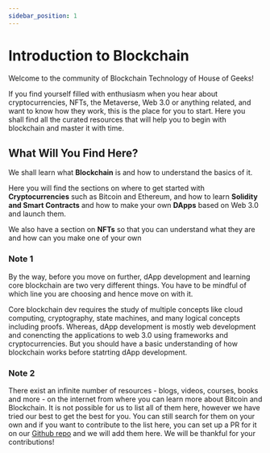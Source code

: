 ```yaml
---
sidebar_position: 1
---
```


# Introduction to Blockchain

Welcome to the community of Blockchain Technology of House of Geeks!

If you find yourself filled with enthusiasm when you hear about cryptocurrencies, NFTs, the Metaverse, Web 3.0 or anything related, and want to know how they work, this is the place for you to start. Here you shall find all the curated resources that will help you to begin with blockchain and master it with time.

## What Will You Find Here?

We shall learn what **Blockchain** is and how to understand the basics of it.

Here you will find the sections on where to get started with **Cryptocurrencies** such as Bitcoin and Ethereum, and how to learn **Solidity and Smart Contracts** and how to make your own **DApps** based on Web 3.0 and launch them.

We also have a section on **NFTs** so that you can understand what they are and how can you make one of your own

### Note 1

By the way, before you move on further, dApp development and learning core blockchain are two very different things. You have to be mindful of which line you are choosing and hence move on with it.

Core blockchain dev requires the study of multiple concepts like cloud computing, cryptography, state machines, and many logical concepts including proofs. Whereas, dApp development is mostly web development and conencting the applications to web 3.0 using frameworks and cryptocurrencies. But you should have a basic understanding of how blockchain works before statrting dApp development.

### Note 2

There exist an infinite number of resources - blogs, videos, courses, books and more - on the internet from where you can learn more about Bitcoin and Blockchain. It is not possible for us to list all of them here, however we have tried our best to get the best for you. You can still search for them on your own and if you want to contribute to the list here, you can set up a PR for it on our [Github repo](https://github.com/houseofgeeks/resources) and we will add them here. We will be thankful for your contributions!
